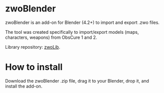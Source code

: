 # zwoBlender
zwoBlender is an add-on for Blender (4.2+) to import and export .zwo files.

The tool was created specifically to import/export models (maps, characters, weapons) from ObsCure 1 and 2.

Library repository: [zwoLib](https://github.com/Al-Hydra/zwoLib).

# How to install
Download the zwoBlender .zip file, drag it to your Blender, drop it, and install the add-on.

